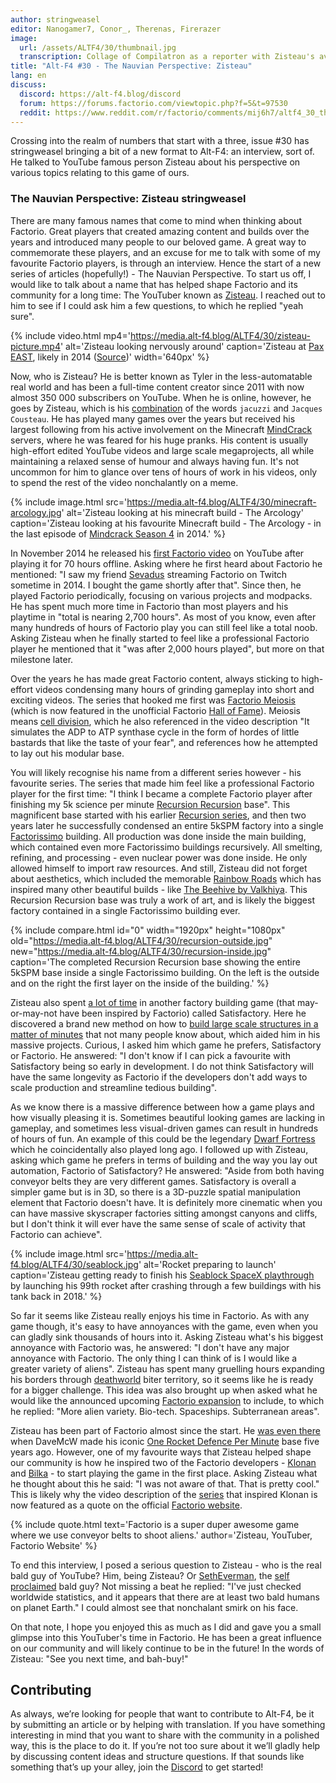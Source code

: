```yaml
---
author: stringweasel
editor: Nanogamer7, Conor_, Therenas, Firerazer
image:
  url: /assets/ALTF4/30/thumbnail.jpg
  transcription: Collage of Compilatron as a reporter with Zisteau's avatar in the background
title: "Alt-F4 #30 - The Nauvian Perspective: Zisteau"
lang: en
discuss:
  discord: https://alt-f4.blog/discord
  forum: https://forums.factorio.com/viewtopic.php?f=5&t=97530
  reddit: https://www.reddit.com/r/factorio/comments/mij6h7/altf4_30_the_nauvian_perspective_zisteau/ 
---
```


Crossing into the realm of numbers that start with a three, issue #30 has stringweasel bringing a bit of a new format to Alt-F4: an interview, sort of. He talked to YouTube famous person Zisteau about his perspective on various topics relating to this game of ours.

### The Nauvian Perspective: Zisteau <author>stringweasel</author>

There are many famous names that come to mind when thinking about Factorio. Great players that created amazing content and builds over the years and introduced many people to our beloved game. A great way to commemorate these players, and an excuse for me to talk with some of my favourite Factorio players, is through an interview. Hence the start of a new series of articles (hopefully!) - The Nauvian Perspective. To start us off, I would like to talk about a name that has helped shape Factorio and its community for a long time: The YouTuber known as [Zisteau](https://www.youtube.com/user/Zisteau). I reached out to him to see if I could ask him a few questions, to which he replied "yeah sure".

{% include video.html mp4='https://media.alt-f4.blog/ALTF4/30/zisteau-picture.mp4' alt='Zisteau looking nervously around' caption='Zisteau at <a href="https://mindcrack.altervista.org/wiki/Penny_Arcade_Expo#Attendees_3">Pax EAST</a>, likely in 2014 (<a href="https://www.youtube.com/watch?v=LxuyLxLFn5k">Source</a>)' width='640px' %}

Now, who is Zisteau? He is better known as Tyler in the less-automatable real world and has been a full-time content creator since 2011 with now almost 350 000 subscribers on YouTube. When he is online, however, he goes by Zisteau, which is his [combination](https://mindcrack.altervista.org/wiki/Zisteau) of the words `jacuzzi` and `Jacques Cousteau`. He has played many games over the years but received his largest following from his active involvement on the Minecraft [MindCrack](https://mindcrack.altervista.org/wiki/Mindcrack) servers, where he was feared for his huge pranks. His content is usually high-effort edited YouTube videos and large scale megaprojects, all while maintaining a relaxed sense of humour and always having fun. It's not uncommon for him to glance over tens of hours of work in his videos, only to spend the rest of the video nonchalantly on a meme.

{% include image.html src='https://media.alt-f4.blog/ALTF4/30/minecraft-arcology.jpg' alt='Zisteau looking at his minecraft build - The Arcology' caption='Zisteau looking at his favourite Minecraft build - The Arcology - in the last episode of <a href="https://youtu.be/ZspHTWWFtRQ">Mindcrack Season 4</a> in 2014.' %}

In November 2014 he released his [first Factorio video](https://youtu.be/aGnifxzUVcg) on YouTube after playing it for 70 hours offline. Asking where he first heard about Factorio he mentioned: "I saw my friend [Sevadus](https://www.twitch.tv/sevadus) streaming Factorio on Twitch sometime in 2014. I bought the game shortly after that". Since then, he played Factorio periodically, focusing on various projects and modpacks. He has spent much more time in Factorio than most players and his playtime in "total is nearing 2,700 hours". As most of you know, even after many hundreds of hours of Factorio play you can still feel like a total noob. Asking Zisteau when he finally started to feel like a professional Factorio player he mentioned that it "was after 2,000 hours played", but more on that milestone later.

Over the years he has made great Factorio content, always sticking to high-effort videos condensing many hours of grinding gameplay into short and exciting videos. The series that hooked me first was [Factorio Meiosis](https://www.youtube.com/playlist?list=PLVPJ1jbg0CaFzYF6jJyUIJYXYpCE4UIr3) (which is now featured in the unofficial Factorio [Hall of Fame](https://mods.factorio.com/mod/HallOfFame)). Meiosis means [cell division](https://en.wikipedia.org/wiki/Meiosis), which he also referenced in the video description "It simulates the ADP to ATP synthase cycle in the form of hordes of little bastards that like the taste of your fear", and references how he attempted to lay out his modular base.

You will likely recognise his name from a different series however - his favourite series. The series that made him feel like a professional Factorio player for the first time: "I think I became a complete Factorio player after finishing my 5k science per minute [Recursion Recursion](https://www.youtube.com/playlist?list=PLVPJ1jbg0CaEmsyyTMXc6k9UAvJEHMITh) base". This magnificent base started with his earlier [Recursion series](https://www.youtube.com/playlist?list=PLVPJ1jbg0CaFcabUTWbxjYppVK9c4FA8a), and then two years later he successfully condensed an entire 5kSPM factory into a single [Factorissimo](https://mods.factorio.com/mod/Factorissimo2) building. All production was done inside the main building, which contained even more Factorissimo buildings recursively. All smelting, refining, and processing - even nuclear power was done inside. He only allowed himself to import raw resources. And still, Zisteau did not forget about aesthetics, which included the memorable [Rainbow Roads](https://youtu.be/-WhDtg-6_b4?t=96) which has inspired many other beautiful builds - like [The Beehive by Valkhiya](https://youtu.be/hWOZiN1kaAc). This Recursion Recursion base was truly a work of art, and is likely the biggest factory contained in a single Factorissimo building ever.

{% include compare.html id="0" width="1920px" height="1080px" old="https://media.alt-f4.blog/ALTF4/30/recursion-outside.jpg" new="https://media.alt-f4.blog/ALTF4/30/recursion-inside.jpg" caption='The completed Recursion Recursion base showing the entire 5kSPM base inside a single Factorissimo building. On the left is the outside and on the right the first layer on the inside of the building.' %}

Zisteau also spent [a lot of time](https://www.youtube.com/playlist?list=PLVPJ1jbg0CaE8bz7-qtoLfRcG7QlUwT-L) in another factory building game (that may-or-may-not have been inspired by Factorio) called Satisfactory. Here he discovered a brand new method on how to [build large scale structures in a matter of minutes](https://youtu.be/T6F0IQqNQmU) that not many people know about, which aided him in his massive projects. Curious, I asked him which game he prefers, Satisfactory or Factorio. He answered: "I don't know if I can pick a favourite with Satisfactory being so early in development. I do not think Satisfactory will have the same longevity as Factorio if the developers don't add ways to scale production and streamline tedious building".

As we know there is a massive difference between how a game plays and how visually pleasing it is. Sometimes beautiful looking games are lacking in gameplay, and sometimes less visual-driven games can result in hundreds of hours of fun. An example of this could be the legendary [Dwarf Fortress](https://www.bay12games.com/dwarves/) which he coincidentally also played long ago. I followed up with Zisteau, asking which game he prefers in terms of building and the way you lay out automation, Factorio of Satisfactory? He answered: "Aside from both having conveyor belts they are very different games. Satisfactory is overall a simpler game but is in 3D, so there is a 3D-puzzle spatial manipulation element that Factorio doesn't have. It is definitely more cinematic when you can have massive skyscraper factories sitting amongst canyons and cliffs, but I don't think it will ever have the same sense of scale of activity that Factorio can achieve".

{% include image.html src='https://media.alt-f4.blog/ALTF4/30/seablock.jpg' alt='Rocket preparing to launch' caption='Zisteau getting ready to finish his <a href="https://www.youtube.com/playlist?list=PLVPJ1jbg0CaGW9Z7ZmBkaD4gvVjnkyXQA">Seablock SpaceX playthrough</a> by launching his 99th rocket after crashing through a few buildings with his tank back in 2018.' %}

So far it seems like Zisteau really enjoys his time in Factorio. As with any game though, it's easy to have annoyances with the game, even when you can gladly sink thousands of hours into it. Asking Zisteau what's his biggest annoyance with Factorio was, he answered: "I don't have any major annoyance with Factorio. The only thing I can think of is I would like a greater variety of aliens". Zisteau has spent many gruelling hours expanding his borders through [deathworld](https://youtu.be/Z2C1pOMY5og?t=96) biter territory, so it seems like he is ready for a bigger challenge. This idea was also brought up when asked what he would like the announced upcoming [Factorio expansion](https://factorio.com/blog/post/fff-365) to include, to which he replied: "More alien variety. Bio-tech. Spaceships. Subterranean areas".

Zisteau has been part of Factorio almost since the start. He [was even there](https://www.reddit.com/r/factorio/comments/3biwcf/one_minute_rocket_defense/csmk0he?utm_source=share&utm_medium=web2x&context=3) when DaveMcW made his iconic [One Rocket Defence Per Minute](https://alt-f4.blog/ALTF4-13/) base five years ago. However, one of my favourite ways that Zisteau helped shape our community is how he inspired two of the Factorio developers - [Klonan](https://factorio.com/blog/post/fff-300) and [Bilka](https://forums.factorio.com/viewtopic.php?p=396505#p396505) - to start playing the game in the first place. Asking Zisteau what he thought about this he said: "I was not aware of that. That is pretty cool." This is likely why the video description of the [series](https://youtu.be/aGnifxzUVcg) that inspired Klonan is now featured as a quote on the official [Factorio website](https://www.factorio.com/).


{% include quote.html text='Factorio is a super duper awesome game where we use conveyor belts to shoot aliens.' author='Zisteau, YouTuber, Factorio Website' %}

To end this interview, I posed a serious question to Zisteau - who is the real bald guy of YouTube? Him, being Zisteau? Or [SethEverman](https://youtu.be/xCY9B8POq3A), the [self proclaimed](https://www.youtube.com/watch?v=DyDfgMOUjCI&lc=Ugyb0OkJoZemhn5BD194AaABAg&ab_channel=BillieEilishVEVO) bald guy? Not missing a beat he replied: "I've just checked worldwide statistics, and it appears that there are at least two bald humans on planet Earth." I could almost see that nonchalant smirk on his face.

On that note, I hope you enjoyed this as much as I did and gave you a small glimpse into this YouTuber's time in Factorio. He has been a great influence on our community and will likely continue to be in the future! In the words of Zisteau: "See you next time, and bah-buy!"

## Contributing

As always, we’re looking for people that want to contribute to Alt-F4, be it by submitting an article or by helping with translation. If you have something interesting in mind that you want to share with the community in a polished way, this is the place to do it. If you’re not too sure about it we’ll gladly help by discussing content ideas and structure questions. If that sounds like something that’s up your alley, join the [Discord](https://alt-f4.blog/discord) to get started!

